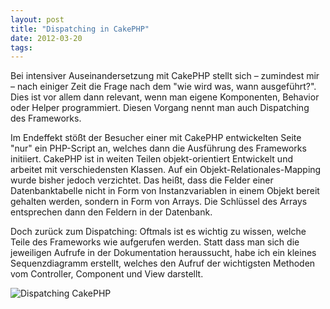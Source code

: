 ```yaml
---
layout: post
title: "Dispatching in CakePHP"
date: 2012-03-20
tags:
---
```

Bei intensiver Auseinandersetzung mit CakePHP stellt sich – zumindest mir – nach einiger Zeit die Frage nach dem "wie wird was, wann ausgeführt?". Dies ist vor allem dann relevant, wenn man eigene Komponenten, Behavior oder Helper programmiert. Diesen Vorgang nennt man auch Dispatching des Frameworks.

Im Endeffekt stößt der Besucher einer mit CakePHP entwickelten Seite "nur" ein PHP-Script an, welches dann die Ausführung des Frameworks initiiert. CakePHP ist in weiten Teilen objekt-orientiert Entwickelt und arbeitet mit verschiedensten Klassen. Auf ein Objekt-Relationales-Mapping wurde bisher jedoch verzichtet. Das heißt, dass die Felder einer Datenbanktabelle nicht in Form von Instanzvariablen in einem Objekt bereit gehalten werden, sondern in Form von Arrays. Die Schlüssel des Arrays entsprechen dann den Feldern in der Datenbank.

Doch zurück zum Dispatching: Oftmals ist es wichtig zu wissen, welche Teile des Frameworks wie aufgerufen werden. Statt dass man sich die jeweiligen Aufrufe in der Dokumentation heraussucht, habe ich ein kleines Sequenzdiagramm erstellt, welches den Aufruf der wichtigsten Methoden vom Controller, Component und View darstellt.

<!--more-->

![Dispatching CakePHP](Dispatching.png)